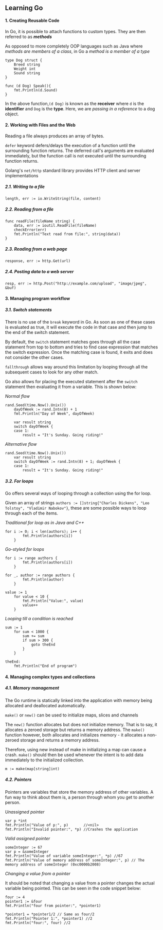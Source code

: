 ## Learning Go

#### 1. Creating Reusable Code

In Go, it is possible to attach functions to custom types. They are then referred to as _**methods**_

As opposed to more completely OOP languages such as Java where _methods are members of a class_, in Go a _method is a
member of a type_

```
type Dog struct {
	Breed string
	Weight int
	Sound string
}

func (d Dog) Speak(){
	fmt.Println(d.Sound)
}
```

In the above function,`(d Dog)` is known as the **receiver** where `d` is the **identifier** and `Dog` is the **type**.
Here, we are _passing in a reference_ to a dog object.

#### 2. Working with Files and the Web

Reading a file always produces an array of bytes.

`defer` keyword defers/delays the execution of a function until the surrounding function returns. The deferred call's
arguments are evaluated immediately, but the function call is not executed until the surrounding function returns.

Golang's `net/http` standard library provides HTTP client and server implementations

##### 2.1. Writing to a file

```
length, err := io.WriteString(file, content)
```

##### 2.2. Reading from a file

```
func readFile(fileName string) {
	data, err := ioutil.ReadFile(fileName)
	checkError(err)
	fmt.Println("Text read from file:", string(data))
}
```

##### 2.3. Reading from a web page

```
response, err := http.Get(url)
```

##### 2.4. Posting data to a web server

```
resp, err := http.Post("http://example.com/upload", "image/jpeg", &buf)
```

#### 3. Managing program workflow

##### 3.1. Switch statements

There is no use of the `break` keyword in Go. As soon as one of these cases is evaluated as true, it will execute the
code in that case and then jump to the end of the switch statement.

By default, the `switch` statement matches goes through all the case statement from top to bottom and tries to find case
expression that matches the switch expression. Once the matching case is found, it exits and does not consider the other
cases.

`fallthrough` allows way around this limitation by looping through all the subsequent cases to look for any other match.

Go also allows for placing the executed statement after the `switch` statement then evaluating it from a variable. This
is shown below:

_Normal flow_

```
rand.Seed(time.Now().Unix())
	dayOfWeek := rand.Intn(8) + 1
	fmt.Println("Day of Week", dayOfWeek)

	var result string
	switch dayOfWeek {
	case 1:
		result = "It's Sunday. Going riding!"
```

_Alternative flow_

```
rand.Seed(time.Now().Unix())
	var result string
	switch dayOfWeek := rand.Intn(8) + 1; dayOfWeek {
	case 1:
		result = "It's Sunday. Going riding!"
```

##### 3.2. For loops

Go offers several ways of looping through a collection using the for loop.

Given an array of strings `authors := []string{"Charles Dickens", "Leo Tolstoy", "Vladimir Nabokov"}`, these are some
possible ways to loop through each of the items.

_Traditional for loop as in Java and C++_

```
for i := 0; i < len(authors); i++ {
		fmt.Println(authors[i])
	}
```

_Go-styled for loops_

```
for i := range authors {
		fmt.Println(authors[i])
	}
```

```
for _, author := range authors {
		fmt.Println(author)
	}
```

```
value := 1
	for value < 10 {
		fmt.Println("Value:", value)
		value++
	}
```

_Looping till a condition is reached_

```
sum := 1
	for sum < 1000 {
		sum += sum
		if sum > 300 {
			goto theEnd
		}
	}

theEnd:
	fmt.Println("End of program")
```

#### 4. Managing complex types and collections

##### 4.1. Memory management

The Go runtime is statically linked into the application with memory being allocated and deallocated automatically.

`make()` or `new()` can be used to initialize maps, slices and channels

The `new()` function allocates but does not initialize memory. That is to say, it allocates a zeroed storage but returns
a memory address. The `make()` function however, both allocates and initializes memory - it allocates a non-zeroed
storage and returns a memory address.

Therefore, using new instead of make in initializing a map can cause a crash. `make()` should then be used whenever the
intent is to add data immediately to the initialized collection.

`m := make(map[string]int)`

##### 4.2. Pointers

Pointers are variables that store the memory address of other variables. A fun way to think about them is, a person
through whom you get to another person.

_Unassigned pointer_

```
var p *int
fmt.Println("Value of p:", p)       //<nil>
fmt.Println("Invalid pointer:", *p) //Crashes the application
```

_Valid assigned pointer_

```
someInteger := 67
var p = &someInteger
fmt.Println("Value of variable someInteger:", *p) //67
fmt.Println("Value of memory address of someInteger:", p) // The memory address of someInteger (0xc0000b2008)

```

_Changing a value from a pointer_

It should be noted that changing a value from a pointer changes the actual variable being pointed. This can be seen in the code snippet below:

```
four := 4
pointer1 := &four
fmt.Println("four from pointer:", *pointer1)

*pointer1 = *pointer1/2 // Same as four/2
fmt.Println("Pointer 1:", *pointer1) //2
fmt.Println("four:", four) //2

```


